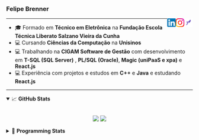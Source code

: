 <h3>Felipe Brenner</h3>

<a href="https://app.rocketseat.com.br/me/felipe-de-oliveira-brenner-conta-ignite" target="_blank" rel="nofollow"><img align="right" width="23rem" src="./assets/rocketseat.png" alt="Rocketseat: @felipe-de-oliveira-brenner-conta-ignite"/></a>
<a href="https://www.instagram.com/felipeobrenner/" target="_blank" rel="nofollow"><img align="right" width="23rem" src="./assets/instagram.png" alt="Instagram: @felipeobrenner"/></a>
<a href="https://www.linkedin.com/in/felipe-de-oliveira-brenner/" target="_blank" rel="nofollow"><img align="right" width="23rem" src="./assets/linkedin.png" alt="LinkedIn: @felipe-de-oliveira-brenner"/></a>

---

- 🎓 Formado em **Técnico em Eletrônica** na **Fundação Escola Técnica Liberato Salzano Vieira da Cunha**
- 💻 Cursando **Ciências da Computação** na **Unisinos**
- 💻 Trabalhando na **CIGAM Software de Gestão** com desenvolvimento em **T-SQL (SQL Server)** , **PL/SQL (Oracle)**, **Magic (uniPaaS e xpa)** e **React.js**
- 💻 Experiência com projetos e estudos em **C++** e **Java** e estudando **React.js**

---

<details open>
  <summary>📈 <b>GitHub Stats</b></summary>
  <br>
  <p align="center">
  <img src="https://github-readme-stats.vercel.app/api?username=felipebrenner&show_icons=true&theme=dark"/>
  <img src="https://github-readme-stats.vercel.app/api/top-langs/?username=felipebrenner&layout=compact&theme=dark">
  </p>

</details>

<details>
  <summary>🤖 <b>Programming Stats</b></summary>
  <br/>

  <!--START_SECTION:waka-->
**🐱 My GitHub Data** 

> 🏆 520 Contributions in the Year 2021
 > 
> 📦 128.3 kB Used in GitHub's Storage 
 > 
> 🚫 Not Opted to Hire
 > 
> 📜 21 Public Repositories 
 > 
> 🔑 0 Private Repositories  
 > 
**I'm a Night 🦉** 

```text
🌞 Morning    42 commits     ██░░░░░░░░░░░░░░░░░░░░░░░   8.33% 
🌆 Daytime    128 commits    ██████░░░░░░░░░░░░░░░░░░░   25.4% 
🌃 Evening    311 commits    ███████████████░░░░░░░░░░   61.71% 
🌙 Night      23 commits     █░░░░░░░░░░░░░░░░░░░░░░░░   4.56%

```
📅 **I'm Most Productive on Sunday** 

```text
Monday       77 commits     ███░░░░░░░░░░░░░░░░░░░░░░   15.28% 
Tuesday      109 commits    █████░░░░░░░░░░░░░░░░░░░░   21.63% 
Wednesday    55 commits     ██░░░░░░░░░░░░░░░░░░░░░░░   10.91% 
Thursday     52 commits     ██░░░░░░░░░░░░░░░░░░░░░░░   10.32% 
Friday       27 commits     █░░░░░░░░░░░░░░░░░░░░░░░░   5.36% 
Saturday     63 commits     ███░░░░░░░░░░░░░░░░░░░░░░   12.5% 
Sunday       121 commits    ██████░░░░░░░░░░░░░░░░░░░   24.01%

```


📊 **This Week I Spent My Time On** 

```text
💬 Programming Languages: 
Markdown                 40 mins             ████████████████████████░   98.17% 
JSON                     0 secs              ░░░░░░░░░░░░░░░░░░░░░░░░░   0.94% 
TypeScript               0 secs              ░░░░░░░░░░░░░░░░░░░░░░░░░   0.87% 
JavaScript               0 secs              ░░░░░░░░░░░░░░░░░░░░░░░░░   0.02%

🔥 Editors: 
VS Code                  41 mins             █████████████████████████   100.0%

🐱‍💻 Projects: 
ignite-reactjs-desafios  41 mins             ████████████████████████░   99.06% 
www_CGFrontEnd           0 secs              ░░░░░░░░░░░░░░░░░░░░░░░░░   0.94%

💻 Operating System: 
Linux                    41 mins             ████████████████████████░   99.06% 
Windows                  0 secs              ░░░░░░░░░░░░░░░░░░░░░░░░░   0.94%

```

**I Mostly Code in TypeScript** 

```text
TypeScript               8 repos             ██████████░░░░░░░░░░░░░░░   40.0% 
Java                     3 repos             ███░░░░░░░░░░░░░░░░░░░░░░   15.0% 
CSS                      2 repos             ██░░░░░░░░░░░░░░░░░░░░░░░   10.0% 
JavaScript               2 repos             ██░░░░░░░░░░░░░░░░░░░░░░░   10.0% 
Assembly                 1 repo              █░░░░░░░░░░░░░░░░░░░░░░░░   5.0%

```



 Last Updated on 08/11/2021
<!--END_SECTION:waka-->
</details>
